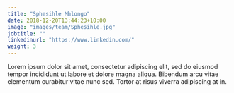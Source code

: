 ```yaml
---
title: "Sphesihle Mhlongo"
date: 2018-12-20T13:44:23+10:00
image: "images/team/Sphesihle.jpg"
jobtitle: ""
linkedinurl: "https://www.linkedin.com/"
weight: 3
---
```


Lorem ipsum dolor sit amet, consectetur adipiscing elit, sed do eiusmod tempor incididunt ut labore et dolore magna aliqua. Bibendum arcu vitae elementum curabitur vitae nunc sed. Tortor at risus viverra adipiscing at in.

